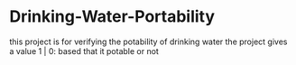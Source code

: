 # Drinking-Water-Portability
this project is for verifying the potability of drinking water
the project gives a value 1 | 0: based that it potable or not 
